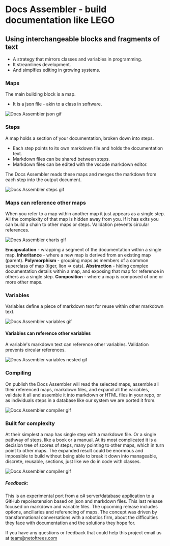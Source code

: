 
# Docs Assembler - build documentation like LEGO

## Using interchangeable blocks and fragments of text
 * A strategy that mirrors classes and variables in programming. 
 * It streamlines development.
 * And simplfies editing in growing systems. 

<!-- ![Docs Assembler intro gif](./assets/DocsAssemblerIntro.gif) -->


### Maps
The main building block is a map. 
 * It is a json file - akin to a class in software.

![Docs Assembler json gif](./assets/DocsAssemblerJson.gif)


### Steps
A map holds a section of your documentation, broken down into steps. 
 * Each step points to its own markdown file and holds the documentation text. 
 * Markdown files can be shared between steps. 
 * Markdown files can be edited with the vscode markdown editor.

The Docs Assembler reads these maps and merges the markdown from each step into the output document. 

![Docs Assembler steps gif](./assets/DocsAssemblerSteps.gif)


### Maps can reference other maps
When you refer to a map within another map it just appears as a single step. All the complexity of that map is hidden away from you. If it has exits you can build a chain to other maps or steps. Validation prevents circular references.

![Docs Assembler charts gif](./assets/DocsAssemblerCharts.gif)


**Encapsulation** - wrapping a segment of the documentation within a single map. 
**Inheritance** - where a new map is derived from an existing map (parent).
**Polymorphism** - grouping maps as members of a common superclass of map (tiger, lion => cats).
**Abstraction** - hiding complex documentation details within a map, and exposing that map for reference in others as a single step.
**Composition** - where a map is composed of one or more other maps. 


### Variables
Variables define a piece of markdown text for reuse within other markdown text. 

![Docs Assembler variables gif](./assets/DocsAssemblerVariables.gif)


#### Variables can reference other variables
A variable's markdown text can reference other variables. Validation prevents circular references.

![Docs Assembler variables nested gif](./assets/DocsAssemblerNestedVariables.gif)


### Compiling
On publish the Docs Assembler will read the selected maps, assemble all their referenced maps, markdown files, and expand all the variables, validate it all and assemble it into markdown or HTML files in your repo, or as individuals steps in a database like our system we are ported it from.

![Docs Assembler compiler gif](./assets/DocsAssemblerCompiler.gif)


### Built for complexity
At their simplest a map has single step with a markdown file. Or a single pathway of steps, like a book or a manual. At its most complicated it is a decision tree of scores of steps, many pointing to other maps, which in turn point to other maps. The expanded result could be enormous and impossible to build without being able to break it down into manageable, discrete, reusable, sections, just like we do in code with classes.

![Docs Assembler compiler gif](./assets/DocsAssemblerNetoftrees.gif)


##### Feedback:

This is an experimental port from a c# server/database application to a GitHub repo/extension based on json and markdown files.
This last release focused on markdown and variable files. 
The upcoming release includes options, ancillaries and referencing of maps.
The concept was driven by transformational conversations with a robotics firm, about the difficulties they face with documentation and the solutions they hope for.

If you have any questions or feedback that could help this project email us at team@netoftrees.com 

